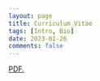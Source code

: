 ```yaml
---
layout: page
title: Curriculum_Vitae
tags: [Intro, Bio]
date: 2023-01-26
comments: false
---
```


<a href="ryanhchung.github.io/cv/CV_Heechul_Chung.pdf" target="_blank">PDF.</a>
